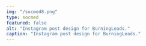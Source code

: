 ```yaml
---
img: "/socmed8.png"
type: socmed
featured: false
alt: "Instagram post design for BurningLeads."
caption: "Instagram post design for BurningLeads."
---
```

